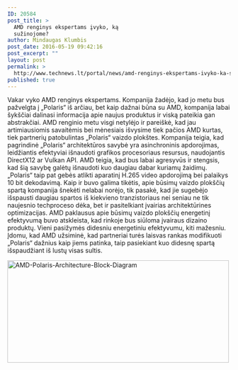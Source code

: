 ```yaml
---
ID: 20584
post_title: >
  AMD renginys ekspertams įvyko, ką
  sužinojome?
author: Mindaugas Klumbis
post_date: 2016-05-19 09:42:16
post_excerpt: ""
layout: post
permalink: >
  http://www.technews.lt/portal/news/amd-renginys-ekspertams-ivyko-ka-suzinojome/
published: true
---
```

Vakar vyko AMD renginys ekspertams. Kompanija žadėjo, kad jo metu bus pažvelgta į „Polaris“ iš arčiau, bet kaip dažnai būna su AMD, kompanija labai šykščiai dalinasi informacija apie naujus produktus ir viską pateikia gan abstrakčiai.
AMD renginio metu visgi netylėjo ir pareiškė, kad jau artimiausiomis savaitėmis bei mėnesiais išvysime tiek pačios AMD kurtas, tiek partnerių patobulintas „Polaris“ vaizdo plokštes. 
Kompanija teigia, kad pagrindinė „Polaris“ architektūros savybė yra asinchroninis apdorojimas, leidžiantis efektyviai išnaudoti grafikos procesoriaus resursus, naudojantis DirectX12 ar Vulkan API. AMD teigia, kad bus labai agresyvūs ir stengsis, kad šią savybę galėtų išnaudoti kuo daugiau dabar kuriamų žaidimų.
„Polaris“ taip pat gebės atlikti aparatinį H.265 video apdorojimą bei palaikys 10 bit dekodavimą.
Kaip ir buvo galima tikėtis, apie būsimų vaizdo plokščių spartą kompanija šnekėti nelabai norėjo, tik pasakė, kad jie sugebėjo išspausti daugiau spartos iš kiekvieno tranzistoriaus nei seniau ne tik naujesnio techproceso dėka, bet ir pasitelkiant įvairias architektūrines optimizacijas.
AMD paklausus apie būsimų vaizdo plokščių energetinį efektyvumą buvo atskleista, kad rinkoje bus siūloma įvairaus dizaino produktų. Vieni pasižymės didesniu energetiniu efektyvumu, kiti mažesniu.
Įdomu, kad AMD užsiminė, kad partneriai turės laisvas rankas modifikuoti „Polaris“ dažnius kaip jiems patinka, taip pasiekiant kuo didesnę spartą išspaudžiant iš lustų visas sultis.

<img src="http://www.technews.lt/portal/wp-content/uploads/2016/04/AMD-Polaris-Architecture-Block-Diagram-500x231.jpg" alt="AMD-Polaris-Architecture-Block-Diagram" width="500" height="231" class="alignnone size-medium wp-image-19430" />